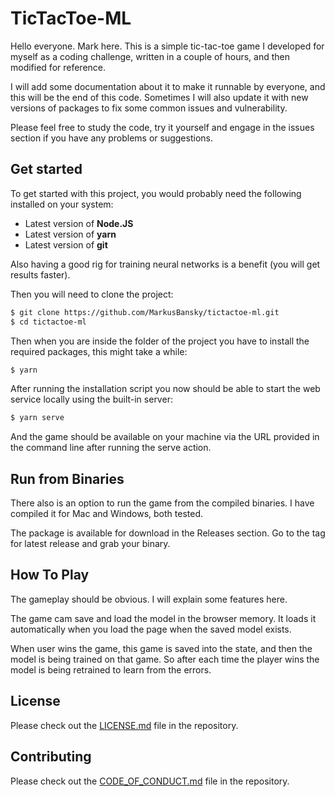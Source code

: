 # TicTacToe-ML

Hello everyone. Mark here. This is a simple tic-tac-toe game I developed for myself as a coding challenge, 
written in a couple of hours, and then modified for reference.

I will add some documentation about it to make it runnable by everyone, and this will be the end of this code.
Sometimes I will also update it with new versions of packages to fix some common issues and vulnerability.

Please feel free to study the code, try it yourself and engage in the issues section if you have any problems or suggestions.

## Get started

To get started with this project, you would probably need the following installed on your system:

- Latest version of **Node.JS**
- Latest version of **yarn**
- Latest version of **git**

Also having a good rig for training neural networks is a benefit (you will get results faster).

Then you will need to clone the project:

```bash
$ git clone https://github.com/MarkusBansky/tictactoe-ml.git
$ cd tictactoe-ml
```

Then when you are inside the folder of the project you have to install the required packages, this might take a while:

```bash
$ yarn
```

After running the installation script you now should be able to start the web service locally using the built-in server:

```bash
$ yarn serve
```

And the game should be available on your machine via the URL provided in the command line after running the serve action.

## Run from Binaries

There also is an option to run the game from the compiled binaries. I have compiled it for Mac and Windows, both tested.

The package is available for download in the Releases section. Go to the tag for latest release and grab your binary.

## How To Play

The gameplay should be obvious. I will explain some features here.

The game cam save and load the model in the browser memory. It loads it automatically when you load the page when the saved model exists.

When user wins the game, this game is saved into the state, and then the model is being trained on that game. So after each time the 
player wins the model is being retrained to learn from the errors.

## License

Please check out the [LICENSE.md](https://github.com/MarkusBansky/tictactoe-ml/master/LICENSE.md) file in the repository.

## Contributing

Please check out the [CODE_OF_CONDUCT.md](https://github.com/MarkusBansky/tictactoe-ml/master/CODE_OF_CONDUCT.md) file in the repository.
